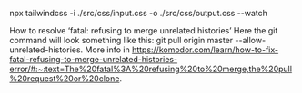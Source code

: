 npx tailwindcss -i ./src/css/input.css -o ./src/css/output.css --watch

How to resolve ‘fatal: refusing to merge unrelated histories’
Here the git command will look something like this: git pull origin master --allow-unrelated-histories.
More info in https://komodor.com/learn/how-to-fix-fatal-refusing-to-merge-unrelated-histories-error/#:~:text=The%20fatal%3A%20refusing%20to%20merge,the%20pull%20request%20or%20clone.

